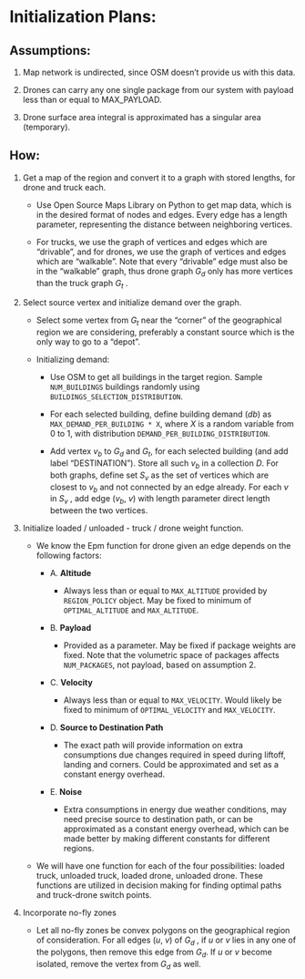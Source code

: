 # Initialization Plans:

## Assumptions: 

1. Map network is undirected, since OSM doesn’t provide us with this data. 

2. Drones can carry any one single package from our system with payload less than or equal to MAX_PAYLOAD. 

3. Drone surface area integral is approximated has a singular area (temporary).
 

## How: 

1. Get a map of the region and convert it to a graph with stored lengths, for drone and truck each. 

    * Use Open Source Maps Library on Python to get map data, which is in the desired format of nodes and edges. Every edge has a length parameter, representing the distance between neighboring vertices. 

    * For trucks, we use the graph of vertices and edges which are “drivable”, and for drones, we use the graph of vertices and edges which are “walkable”. Note that every “drivable” edge must also be in the “walkable” graph, thus drone graph $G_d$ only has more vertices than the truck graph $G_t$ . 

2. Select source vertex and initialize demand over the graph. 

    * Select some vertex from $G_t$ near the “corner” of the geographical region we are considering, preferably a constant source which is the only way to go to a “depot”. 

    * Initializing demand: 

        * Use OSM to get all buildings in the target region. Sample `NUM_BUILDINGS` buildings randomly using `BUILDINGS_SELECTION_DISTRIBUTION`. 

        * For each selected building, define building demand ($db$) as `MAX_DEMAND_PER_BUILDING * X`, where $X$ is a random variable from 0 to 1, with distribution `DEMAND_PER_BUILDING_DISTRIBUTION`.  

        * Add vertex $v_b$ to $G_d$ and $G_t$, for each selected building (and add label “DESTINATION”). Store all such $v_b$ in a collection $D$. For both graphs, define set $S_v$ as the set of vertices which are closest to $v_b$ and not connected by an edge already. For each $v$ in $S_v$ , add edge ($v_b$, $v$) with length parameter direct length between the two vertices. 

3. Initialize loaded / unloaded - truck / drone weight function. 

    * We know the Epm function for drone given an edge depends on the following factors:

        * A. __Altitude__

            * Always less than or equal to `MAX_ALTITUDE` provided by `REGION_POLICY` object. May be fixed to minimum of `OPTIMAL_ALTITUDE` and `MAX_ALTITUDE`. 

        * B. __Payload__

            * Provided as a parameter. May be fixed if package weights are fixed. Note that the volumetric space of packages affects `NUM_PACKAGES`, not payload, based on assumption 2. 

        * C. __Velocity__

            * Always less than or equal to `MAX_VELOCITY`. Would likely be fixed to minimum of `OPTIMAL_VELOCITY` and `MAX_VELOCITY`. 

        * D. __Source to Destination Path__

            * The exact path will provide information on extra consumptions due changes required in speed during liftoff, landing and corners. Could be approximated and set as a constant energy overhead. 

        * E. __Noise__

            * Extra consumptions in energy due weather conditions, may need precise source to destination path, or can be approximated as a constant energy overhead, which can be made better by making different constants for different regions. 

    * We will have one function for each of the four possibilities: loaded truck, unloaded truck, loaded drone, unloaded drone. These functions are utilized in decision making for finding optimal paths and truck-drone switch points. 

4. Incorporate no-fly zones 

    * Let all no-fly zones be convex polygons on the geographical region of consideration. For all edges ($u$, $v$) of $G_d$ , if $u$ or $v$ lies in any one of the polygons, then remove this edge from $G_d$. If $u$ or $v$ become isolated, remove the vertex from $G_d$ as well. 
 
